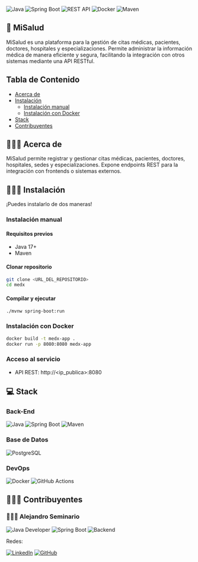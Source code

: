 ![Java](https://img.shields.io/badge/java-%23ED8B00.svg?style=for-the-badge&logo=openjdk&logoColor=white)
![Spring Boot](https://img.shields.io/badge/Spring_Boot-6DB33F?style=for-the-badge&logo=spring-boot&logoColor=white)
![REST API](https://img.shields.io/badge/REST_API-blue?style=for-the-badge)
![Docker](https://img.shields.io/badge/Docker-2496ED?style=for-the-badge&logo=docker&logoColor=white)
![Maven](https://img.shields.io/badge/Maven-C71A36?style=for-the-badge&logo=apache-maven&logoColor=white)

## 🏥 MiSalud

MiSalud es una plataforma para la gestión de citas médicas, pacientes, doctores, hospitales y especializaciones. Permite administrar la información médica de manera eficiente y segura, facilitando la integración con otros sistemas mediante una API RESTful.

## Tabla de Contenido
- [Acerca de](#-acerca-de)
- [Instalación](#-instalación)
  - [Instalación manual](#instalación-manual)
  - [Instalación con Docker](#instalación-con-docker)
- [Stack](#-stack)
- [Contribuyentes](#-contribuyentes)

## 👩🏻‍💻 Acerca de

MiSalud permite registrar y gestionar citas médicas, pacientes, doctores, hospitales, sedes y especializaciones. Expone endpoints REST para la integración con frontends o sistemas externos.

## 👩🏻‍🔬 Instalación

¡Puedes instalarlo de dos maneras!

### Instalación manual

#### Requisitos previos
- Java 17+
- Maven

#### Clonar repositorio
```bash
git clone <URL_DEL_REPOSITORIO>
cd medx
```

#### Compilar y ejecutar
```bash
./mvnw spring-boot:run
```

### Instalación con Docker

```bash
docker build -t medx-app .
docker run -p 8080:8080 medx-app
```

### Acceso al servicio
- API REST: http://<ip_publica>:8080

## 💻 Stack

### Back-End
![Java](https://img.shields.io/badge/Java-ED8B00?style=for-the-badge&logo=java&logoColor=white)
![Spring Boot](https://img.shields.io/badge/Spring_Boot-6DB33F?style=for-the-badge&logo=spring-boot&logoColor=white)
![Maven](https://img.shields.io/badge/Maven-C71A36?style=for-the-badge&logo=apache-maven&logoColor=white)

### Base de Datos
![PostgreSQL](https://img.shields.io/badge/PostgreSQL-316192?style=for-the-badge&logo=postgresql&logoColor=white)

### DevOps
![Docker](https://img.shields.io/badge/Docker-2496ED?style=for-the-badge&logo=docker&logoColor=white)
![GitHub Actions](https://img.shields.io/badge/github%20actions-%232671E5.svg?style=for-the-badge&logo=githubactions&logoColor=white)

## 👩🏻‍🔬 Contribuyentes

### 🧑🏻‍🔬 Alejandro Seminario
![Java Developer](https://img.shields.io/badge/Java_Developer-orange)
![Spring Boot](https://img.shields.io/badge/Spring_Boot-6DB33F)
![Backend](https://img.shields.io/badge/Backend-blue)

Redes:

[![LinkedIn][1]][2] [![GitHub][3]][4]

[1]:  https://img.shields.io/badge/linkedin-%230077B5.svg?style=for-the-badge&logo=linkedin&logoColor=white
[2]:  https://www.linkedin.com/in/alejandroseminariomedina/
[3]:  https://img.shields.io/badge/github-%23121011.svg?style=for-the-badge&logo=github&logoColor=white
[4]:  https://github.com/seminarioA
